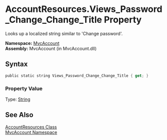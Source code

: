 AccountResources.Views_Password_Change_Change_Title Property
============================================================
Looks up a localized string similar to 'Change password'.

**Namespace:** [MvcAccount][1]  
**Assembly:** MvcAccount (in MvcAccount.dll)

Syntax
------

```csharp
public static string Views_Password_Change_Change_Title { get; }
```

### Property Value
Type: [String][2]

See Also
--------
[AccountResources Class][3]  
[MvcAccount Namespace][1]  

[1]: ../README.md
[2]: http://msdn2.microsoft.com/en-us/library/s1wwdcbf
[3]: README.md